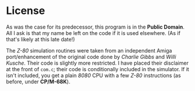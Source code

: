 # License

As was the case for its predecessor, this program is in the **Public Domain**.
All I ask is that my name be left on the code if it is used elsewhere. (As if
that's likely at this late date!)

The _Z-80_ simulation routines were taken from an independent Amiga
port/enhancement of the original code done by _Charlie Gibbs_ and _Willi
Kusche_. Their code is slightly more restricted. I have placed their disclaimer
at the front of `com.c`; their code is conditionally included in the simulator.
If it isn't included, you get a plain _8080_ CPU with a few _Z-80_ instructions
(as before, under **CP/M-68K**).
